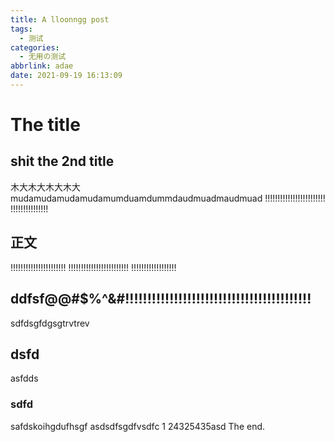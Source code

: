 ```yaml
---
title: A lloonngg post
tags:
  - 测试
categories:
  - 无用の测试
abbrlink: adae
date: 2021-09-19 16:13:09
---
```

# The title
## shit the 2nd title
木大木大木大木大mudamudamudamudamumduamdummdaudmuadmaudmuad
!!!!!!!!!!!!!!!!!!!!!!!!
!!!!!!!!!!!!!!!
<!--more-->
## 正文
!!!!!!!!!!!!!!!!!!!!!!
!!!!!!!!!!!!!!!!!!!!!!!!
!!!!!!!!!!!!!!!!!!
## ddfsf@@#$%^&#!!!!!!!!!!!!!!!!!!!!!!!!!!!!!!!!!!!!!!!!!!
sdfdsgfdgsgtrvtrev
## dsfd
asfdds
### sdfd
safdskoihgdufhsgf
asdsdfsgdfvsdfc
1	24325435asd
The end.
